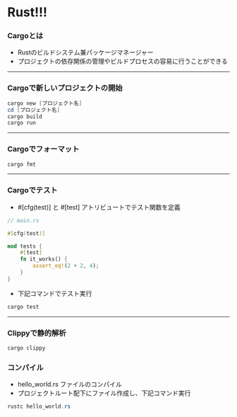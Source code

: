 # Rust!!!

### Cargoとは
- Rustのビルドシステム兼パッケージマネージャー
- プロジェクトの依存関係の管理やビルドプロセスの容易に行うことができる
***

### Cargoで新しいプロジェクトの開始
```powershell
cargo new [プロジェクト名]
cd [プロジェクト名]
cargo build
cargo run
```
***

### Cargoでフォーマット
```powershell
cargo fmt
```
***

### Cargoでテスト
- #[cfg(test)] と #[test] アトリビュートでテスト関数を定義
```rust
// main.rs

#[cfg(test)]

mod tests {
    #[test]
    fn it_works() {
        assert_eq!(2 + 2, 4);
    }
}
```

- 下記コマンドでテスト実行
```powershell
cargo test
```
***

### Clippyで静的解析
```powershell
cargo clippy
```

### コンパイル
- hello_world.rs ファイルのコンパイル
- プロジェクトルート配下にファイル作成し、下記コマンド実行
```powershell
rustc hello_world.rs
```